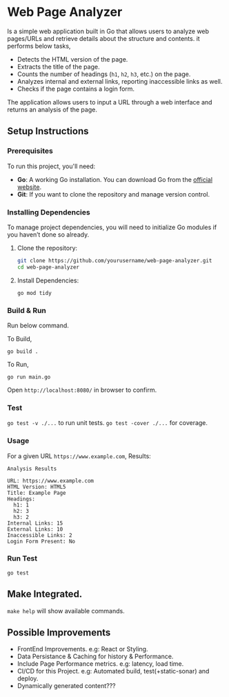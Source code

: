 # Web Page Analyzer

Is a simple web application built in Go that allows users to analyze web pages/URLs and retrieve details about the structure and contents.
it performs below tasks,
- Detects the HTML version of the page.
- Extracts the title of the page.
- Counts the number of headings (`h1`, `h2`, `h3`, etc.) on the page.
- Analyzes internal and external links, reporting inaccessible links as well.
- Checks if the page contains a login form.

The application allows users to input a URL through a web interface and returns an analysis of the page.


## Setup Instructions


### Prerequisites
To run this project, you'll need:
- **Go**: A working Go installation. You can download Go from the [official website](https://golang.org/dl/).
- **Git**: If you want to clone the repository and manage version control.

### Installing Dependencies
To manage project dependencies, you will need to initialize Go modules if you haven’t done so already.

1. Clone the repository:
   ```bash
   git clone https://github.com/yourusername/web-page-analyzer.git
   cd web-page-analyzer
   ```

2. Install Dependencies:
   ```
   go mod tidy
   ```

### Build & Run

Run below command.

To Build,
```
go build .
```

To Run,
```
go run main.go
```

Open `http://localhost:8080/` in browser to confirm.

### Test

`go test -v ./...` to run unit tests.
`go test -cover ./...` for coverage.

### Usage

For a given URL `https://www.example.com`, Results:

```
Analysis Results

URL: https://www.example.com
HTML Version: HTML5
Title: Example Page
Headings:
  h1: 1
  h2: 3
  h3: 2
Internal Links: 15
External Links: 10
Inaccessible Links: 2
Login Form Present: No
```


### Run Test

```
go test
```

###

## Make Integrated.
`make help` will show available commands.

## Possible Improvements

- FrontEnd Improvements. e.g: React or Styling.
- Data Persistance & Caching for history & Performance. 
- Include Page Performance metrics. e.g: latency, load time.
- CI/CD for this Project. e.g: Automated build, test(+static-sonar) and deploy.
- Dynamically generated content???